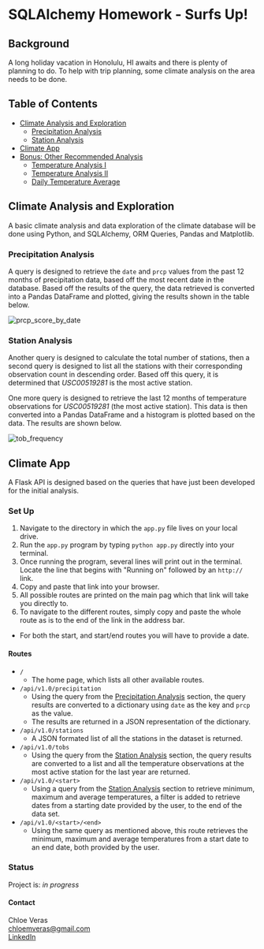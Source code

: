 # SQLAlchemy Homework - Surfs Up!

## Background ## 
A long holiday vacation in Honolulu, HI awaits and there is plenty of planning to do. To help with trip planning, some climate analysis on the area needs to be done. 

## Table of Contents ## 
* [Climate Analysis and Exploration](#climate-analysis-and-exploration)
  * [Precipitation Analysis](#precipitation-analysis)
  * [Station Analysis](#station-analysis)
* [Climate App](#climate-app)
* [Bonus: Other Recommended Analysis](#bonus-other-recommended-analysis)
  * [Temperature Analysis I](#temperature-analysis-i)
  * [Temperature Analysis II](#temperature-analysis-ii)
  * [Daily Temperature Average](#daily-temperature-average)
  
## Climate Analysis and Exploration ##
A basic climate analysis and data exploration of the climate database will be done using Python, and SQLAlchemy, ORM Queries, Pandas and Matplotlib. 

### Precipitation Analysis ### 
A query is designed to retrieve the `date` and `prcp` values from the past 12 months of precipitation data, based off the most recent date in the database. Based off the results of the query, the data retrieved is converted into a Pandas DataFrame and plotted, giving the results shown in the table below. 

![prcp_score_by_date](https://github.com/cveras33/sqlalchemy-challenge/blob/main/Images/prcp_score_by_date.png)

### Station Analysis ### 
Another query is designed to calculate the total number of stations, then a second query is designed to list all the stations with their corresponding observation count in descending order. Based off this query, it is determined that _USC00519281_ is the most active station. 

One more query is designed to retrieve the last 12 months of temperature observations for _USC00519281_ (the most active station). This data is then converted into a Pandas DataFrame and a histogram is plotted based on the data. The results are shown below. 

![tob_frequency](https://github.com/cveras33/sqlalchemy-challenge/blob/main/Images/tob_frequency.png)

## Climate App ## 
A Flask API is designed based on the queries that have just been developed for the initial analysis. 

### Set Up ### 
1. Navigate to the directory in which the `app.py` file lives on your local drive. 
2. Run the `app.py` program by typing `python app.py` directly into your terminal. 
3. Once running the program, several lines will print out in the terminal. Locate the line that begins with "Running on" followed by an `http://` link. 
4. Copy and paste that link into your browser. 
5. All possible routes are printed on the main pag which that link will take you directly to. 
6. To navigate to the different routes, simply copy and paste the whole route as is to the end of the link in the address bar. 
  - For both the start, and start/end routes you will have to provide a date. 

#### Routes #### 
* `/`
  * The home page, which lists all other available routes.
* `/api/v1.0/precipitation`
  * Using the query from the [Precipitation Analysis](#precipitation-analysis) section, the query results are converted to a dictionary using `date` as the key and `prcp` as the value. 
  * The results are returned in a JSON representation of the dictionary. 
* `/api/v1.0/stations`
  * A JSON formated list of all the stations in the dataset is returned. 
* `/api/v1.0/tobs`
  * Using the query from the [Station Analysis](#station-analysis) section, the query results are converted to a list and all the temperature observations at the most active station for the last year are returned. 
* `/api/v1.0/<start>` 
  * Using a query from the [Station Analysis](#station-analysis) section to retrieve minimum, maximum and average temperatures, a filter is added to retrieve dates from a starting date provided by the user, to the end of the data set. 
* `/api/v1.0/<start>/<end>`
  * Using the same query as mentioned above, this route retrieves the minimum, maximum and average temperatures from a start date to an end date, both provided by the user. 

### Status ###

Project is: *in progress*

#### Contact 
Chloe Veras  
chloemveras@gmail.com  
[LinkedIn](https://www.linkedin.com/in/chloeveras/)
